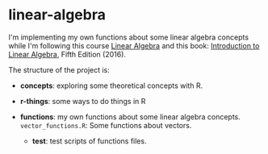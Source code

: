 # linear-algebra

I'm implementing my own functions about some linear algebra concepts while I'm following this course [Linear Algebra](https://ocw.mit.edu/courses/mathematics/18-06sc-linear-algebra-fall-2011/index.htm) and this book: [Introduction to Linear Algebra](http://math.mit.edu/~gs/linearalgebra/), Fifth Edition (2016).   
  
The structure of the project is:  
  
* **concepts**: exploring some theoretical concepts with R.  
  
* **r-things**: some ways to do things in R  
  
* **functions**: my own functions about some linear algebra concepts.  
```vector_functions.R```: Some functions about vectors.  
  
    * **test**: test scripts of functions files.  
  
